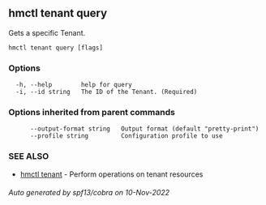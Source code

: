 ## hmctl tenant query

Gets a specific Tenant.

```
hmctl tenant query [flags]
```

### Options

```
  -h, --help        help for query
  -i, --id string   The ID of the Tenant. (Required)
```

### Options inherited from parent commands

```
      --output-format string   Output format (default "pretty-print")
      --profile string         Configuration profile to use
```

### SEE ALSO

* [hmctl tenant](hmctl_tenant.md)	 - Perform operations on tenant resources

###### Auto generated by spf13/cobra on 10-Nov-2022
